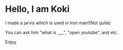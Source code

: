 # Hello, I am Koki

I made a jarvis which is used in Iron man!(Not quite)

You can ask him "what is ___", "open youtube", and etc.

Enjoy